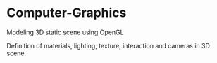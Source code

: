 Computer-Graphics
=================

Modeling 3D static scene using OpenGL

Definition of materials, lighting, texture, interaction and cameras in 3D scene.




